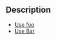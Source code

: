 ## Description

<!-- A few sentences describing the overall goals of the pull request commits. -->
<!-- Why is this change required? Does it solve any problem in particular? -->

- <a href="?expand=1&template=foo.md">Use foo</a>
- <a href="?expand=1&template=bar.md">Use Bar</a>